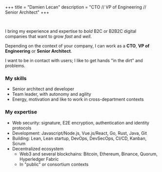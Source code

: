 +++
title = "Damien Lecan"
description = "CTO // VP of Engineering // Senior Architect"
+++

&nbsp;

I bring my experience and expertise to _bold_ B2C or B2B2C digital companies that want to grow _fast_ and _well_.

Depending on the context of your company, I can work as a **CTO**, **VP of Engineering** or **Senior Architect**.

I want to be in contact with users; I like to get hands "in the dirt" and problems.

### My skills
- Senior architect and developer
- Team leader, with autonomy and agility
- Energy, motivation and like to work in cross-department contexts

### My expertise
- Web security: signature, E2E encryption, authentication and identity protocols
- Development: Javascript/Node.js, Vue.js/React, Go, Rust, Java, Git
- Building: Lean, Lean startup, DevOps, DevSecOps, CI/CD, Kanban, Scrum
- Decentralized ecosystem
  - Web3 and several blockchains: Bitcoin, Ethereum, Binance, Quorum, Hyperledger Fabric
  - In "public" or consortium contexts
